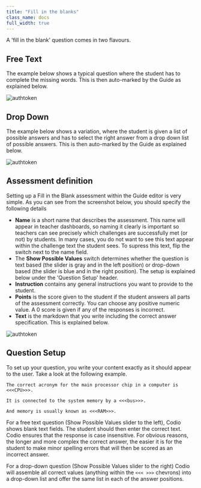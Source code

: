 ```yaml
---
title: "Fill in the blanks"
class_name: docs
full_width: true
---
```


A 'fill in the blank' question comes in two flavours.

## Free Text
The example below shows a typical question where the student has to complete the missing words. This is then auto-marked by the Guide as explained below.

<img alt="authtoken" src="/img/docs/guides/assessments-fitb1.png" class="simple"/>

## Drop Down
The example below shows a variation, where the student is given a list of possible answers and has to select the right answer from a drop down list of possible answers. This is then auto-marked by the Guide as explained below.

<img alt="authtoken" src="/img/docs/guides/assessments-fitb2.png" class="simple"/>

## Assessment definition
Setting up a Fill in the Blank assessment within the Guide editor is very simple. As you can see from the screenshot below, you should specify the following details

- **Name** is a short name that describes the assessment. This name will appear in teacher dashboards, so naming it clearly is important so teachers can see precisely which challenges are successfully met (or not) by students. In many cases, you do not want to see this text appear within the challenge text the student sees. To supress this text, flip the switch next to the name field.
- The **Show Possible Values** switch determines whether the question is text based (the slider is gray and in the left position) or drop-down based (the slider is blue and in the right position). The setup is explained below under the 'Question Setup' header.
- **Instruction** contains any general instructions you want to provide to the student.
- **Points** is the score given to the student if the student answers all parts of the assessment correctly. You can choose any positive numeric value. A 0 score is given if any of the responses is incorrect.
- **Text** is the markdown that you write including the correct answer specification. This is explained below.

<img alt="authtoken" src="/img/docs/guides/assessment_fitb.png" class="simple"/>

## Question Setup
To set up your question, you write your content exactly as it should appear to the user. Take a look at the following example.

```
The correct acronym for the main processor chip in a computer is <<<CPU>>>.

It is connected to the system memory by a <<<bus>>>.

And memory is usually known as <<<RAM>>>.
```

For a free text question (Show Possible Values slider to the left), Codio shows blank text fields. The student should then enter the correct text. Codio ensures that the response is case insensitive. For obvious reasons, the longer and more complex the correct answer, the easier it is for the student to make minor spelling errors that will then be scored as an incorrect answer.

For a drop-down question (Show Possible Values slider to the right) Codio will assemble all correct values (anything within the `<<< >>>` chevrons) into a drop-down list and offer the same list in each of the answer positions.







